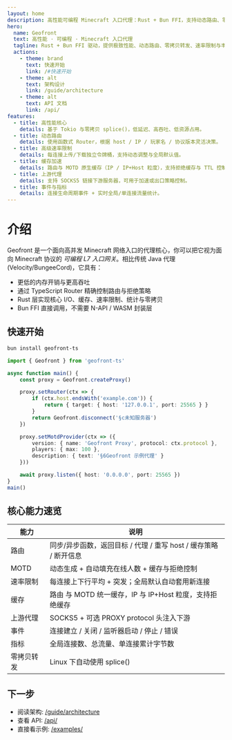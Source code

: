 ```yaml
---
layout: home
description: 高性能可编程 Minecraft 入口代理：Rust + Bun FFI，支持动态路由、零拷贝、速率限制与缓存。
hero:
  name: Geofront
  text: 高性能 · 可编程 · Minecraft 入口代理
  tagline: Rust + Bun FFI 驱动，提供极致性能、动态路由、零拷贝转发、速率限制与丰富事件。
  actions:
    - theme: brand
      text: 快速开始
      link: /#快速开始
    - theme: alt
      text: 架构设计
      link: /guide/architecture
    - theme: alt
      text: API 文档
      link: /api/
features:
  - title: 高性能核心
    details: 基于 Tokio 与零拷贝 splice()，低延迟、高吞吐、低资源占用。
  - title: 动态路由
    details: 使用函数式 Router，根据 host / IP / 玩家名 / 协议版本灵活决策。
  - title: 高级速率限制
    details: 每连接上传/下载独立令牌桶，支持动态调整与全局默认值。
  - title: 缓存加速
    details: 路由与 MOTD 原生缓存（IP / IP+Host 粒度），支持拒绝缓存与 TTL 控制。
  - title: 上游代理
    details: 支持 SOCKS5 链接下游服务器，可用于加速或出口策略控制。
  - title: 事件与指标
    details: 连接生命周期事件 + 实时全局/单连接流量统计。
---
```


# 介绍

Geofront 是一个面向高并发 Minecraft 网络入口的代理核心，你可以把它视为面向 Minecraft 协议的 _可编程 L7 入口网关_。相比传统 Java 代理 (Velocity/BungeeCord)，它具有：

- 更低的内存开销与更高吞吐
- 通过 TypeScript Router 精确控制路由与拒绝策略
- Rust 层实现核心 I/O、缓存、速率限制、统计与零拷贝
- Bun FFI 直接调用，不需要 N-API / WASM 封装层

## 快速开始

```bash
bun install geofront-ts
```

```ts
import { Geofront } from 'geofront-ts'

async function main() {
	const proxy = Geofront.createProxy()

	proxy.setRouter(ctx => {
		if (ctx.host.endsWith('example.com')) {
			return { target: { host: '127.0.0.1', port: 25565 } }
		}
		return Geofront.disconnect('§c未知服务器')
	})

	proxy.setMotdProvider(ctx => ({
		version: { name: 'Geofront Proxy', protocol: ctx.protocol },
		players: { max: 100 },
		description: { text: '§6Geofront 示例代理' }
	}))

	await proxy.listen({ host: '0.0.0.0', port: 25565 })
}
main()
```

## 核心能力速览

| 能力       | 说明                                                             |
| ---------- | ---------------------------------------------------------------- |
| 路由       | 同步/异步函数，返回目标 / 代理 / 重写 host / 缓存策略 / 断开信息 |
| MOTD       | 动态生成 + 自动填充在线人数 + 缓存与拒绝控制                     |
| 速率限制   | 每连接上下行平均 + 突发；全局默认自动套用新连接                  |
| 缓存       | 路由 与 MOTD 统一缓存，IP 与 IP+Host 粒度，支持拒绝缓存          |
| 上游代理   | SOCKS5 + 可选 PROXY protocol 头注入下游                          |
| 事件       | 连接建立 / 关闭 / 监听器启动 / 停止 / 错误                       |
| 指标       | 全局连接数、总流量、单连接累计字节数                             |
| 零拷贝转发 | Linux 下自动使用 splice()                                        |

## 下一步

- 阅读架构: [/guide/architecture](/guide/architecture)
- 查看 API: [/api/](/api/)
- 直接看示例: [/examples/](/examples/)
